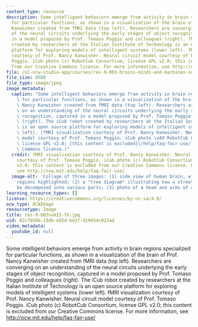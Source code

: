 ```yaml
---
content_type: resource
description: Some intelligent behaviors emerge from activity in brain regions specialized
  for particular functions, as shown in a visualization of the brain of Prof. Nancy
  Kanwisher created from fMRI data (top left). Researchers are converging on an understanding
  of the neural circuits underlying the early stages of object recognition, captured
  in a model proposed by Prof. Tomaso Poggio and colleagues (right). The iCub robot
  created by researchers at the Italian Institute of Technology is an open source
  platform for exploring models of intelligent systems (lower left). fMRI visualization
  courtesy of Prof. Nancy Kanwisher. Neural circuit model courtesy of Prof. Tomaso
  Poggio. iCub photo (c) RobotCub Consortium, license GPL v2.0; this content is excluded
  from our Creative Commons license. For more information, see http://ocw.mit.edu/help/faq-fair-use/
file: /ol-ocw-studio-app/courses/res-9-003-brains-minds-and-machines-summer-course-summer-2015/02c7850b19dbe02dbd2fd19454c023ad_res-9-003sum15-th.jpg
file_size: 9500
file_type: image/jpeg
image_metadata:
  caption: "Some intelligent behaviors emerge from activity in brain regions specialized\
    \ for particular functions, as shown in a visualization of the brain of Prof.\
    \ Nancy Kanwisher created from fMRI data (top left). Researchers are converging\
    \ on an understanding of the neural circuits underlying the early stages of object\
    \ recognition, captured in a model proposed by Prof. Tomaso Poggio and colleagues\
    \ (right). The iCub robot created by researchers at the Italian Institute of Technology\
    \ is an open source platform for exploring models of intelligent systems (lower\
    \ left). (fMRI visualization courtesy of Prof. Nancy Kanwisher. Neural circuit\
    \ model courtesy of Prof. Tomaso Poggio. iCub photo \xA9 RobotCub Consortium,\
    \ license GPL v2.0; [this content is excluded](/help/faq-fair-use/) from our Creative\
    \ Commons license.)"
  credit: fMRI visualization courtesy of Prof. Nancy Kanwisher. Neural circuit model
    courtesy of Prof. Tomaso Poggio. iCub photo (c) RobotCub Consortium, license GPL
    v2.0; this content is excluded from our Creative Commons license. For more information,
    see http://ocw.mit.edu/help/faq-fair-use/
  image-alt: 'Collage of three images: (1) side view of human brain, with several
    regions highlighted; (2) a "tree diagram" illustrating how a street scene can
    be decomposed into various parts; (3) photo of a head and arms of a humanoid robot.'
learning_resource_types: []
license: https://creativecommons.org/licenses/by-nc-sa/4.0/
ocw_type: OCWImage
resourcetype: Image
title: res-9-003sum15-th.jpg
uid: 02c7850b-19db-e02d-bd2f-d19454c023ad
video_metadata:
  youtube_id: null
---
```

Some intelligent behaviors emerge from activity in brain regions specialized for particular functions, as shown in a visualization of the brain of Prof. Nancy Kanwisher created from fMRI data (top left). Researchers are converging on an understanding of the neural circuits underlying the early stages of object recognition, captured in a model proposed by Prof. Tomaso Poggio and colleagues (right). The iCub robot created by researchers at the Italian Institute of Technology is an open source platform for exploring models of intelligent systems (lower left). fMRI visualization courtesy of Prof. Nancy Kanwisher. Neural circuit model courtesy of Prof. Tomaso Poggio. iCub photo (c) RobotCub Consortium, license GPL v2.0; this content is excluded from our Creative Commons license. For more information, see http://ocw.mit.edu/help/faq-fair-use/
